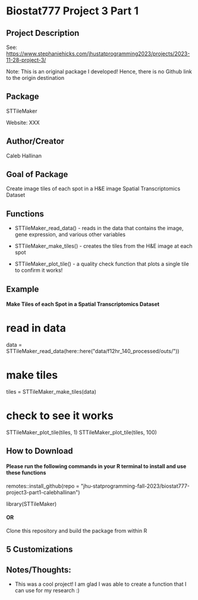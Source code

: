 # Biostat777 Project 3 Part 1



## Project Description
See: https://www.stephaniehicks.com/jhustatprogramming2023/projects/2023-11-28-project-3/

Note: This is an original package I developed! Hence, there is no Github link to the origin destination



## Package
STTileMaker

Website: XXX



## Author/Creator
Caleb Hallinan



## Goal of Package
Create image tiles of each spot in a H&E image Spatial Transcriptomics Dataset



## Functions
- STTileMaker_read_data() - reads in the data that contains the image, gene expression, and various other variables

- STTileMaker_make_tiles() - creates the tiles from the H&E image at each spot

- STTileMaker_plot_tile() - a quality check function that plots a single tile to confirm it works!




## Example

#### Make Tiles of each Spot in a Spatial Transcriptomics Dataset

# read in data

data = STTileMaker_read_data(here::here("data/f12hr_140_processed/outs/"))

# make tiles

tiles = STTileMaker_make_tiles(data)

# check to see it works

STTileMaker_plot_tile(tiles, 1)
STTileMaker_plot_tile(tiles, 100)



## How to Download

#### Please run the following commands in your R terminal to install and use these functions

remotes::install_github(repo = "jhu-statprogramming-fall-2023/biostat777-project3-part1-calebhallinan")

library(STTileMaker)

#### OR

Clone this repository and build the package from within R



## 5 Customizations



## Notes/Thoughts:

- This was a cool project! I am glad I was able to create a function that I can use for my research :)
